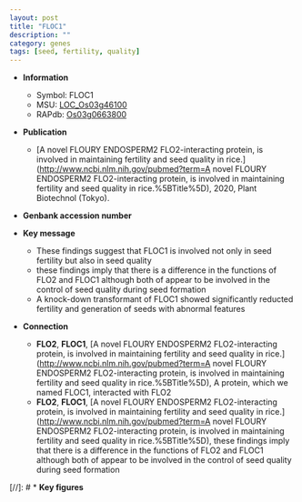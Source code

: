 ```yaml
---
layout: post
title: "FLOC1"
description: ""
category: genes
tags: [seed, fertility, quality]
---
```


* **Information**  
    + Symbol: FLOC1  
    + MSU: [LOC_Os03g46100](http://rice.uga.edu/cgi-bin/ORF_infopage.cgi?orf=LOC_Os03g46100)  
    + RAPdb: [Os03g0663800](https://rapdb.dna.affrc.go.jp/locus/?name=Os03g0663800)  

* **Publication**  
    + [A novel FLOURY ENDOSPERM2 FLO2-interacting protein, is involved in maintaining fertility and seed quality in rice.](http://www.ncbi.nlm.nih.gov/pubmed?term=A novel FLOURY ENDOSPERM2 FLO2-interacting protein, is involved in maintaining fertility and seed quality in rice.%5BTitle%5D), 2020, Plant Biotechnol (Tokyo).

* **Genbank accession number**  

* **Key message**  
    + These findings suggest that FLOC1 is involved not only in seed fertility but also in seed quality
    + these findings imply that there is a difference in the functions of FLO2 and FLOC1 although both of appear to be involved in the control of seed quality during seed formation
    + A knock-down transformant of FLOC1 showed significantly reducted fertility and generation of seeds with abnormal features

* **Connection**  
    + __FLO2__, __FLOC1__, [A novel FLOURY ENDOSPERM2 FLO2-interacting protein, is involved in maintaining fertility and seed quality in rice.](http://www.ncbi.nlm.nih.gov/pubmed?term=A novel FLOURY ENDOSPERM2 FLO2-interacting protein, is involved in maintaining fertility and seed quality in rice.%5BTitle%5D),  A protein, which we named FLOC1, interacted with FLO2
    + __FLO2__, __FLOC1__, [A novel FLOURY ENDOSPERM2 FLO2-interacting protein, is involved in maintaining fertility and seed quality in rice.](http://www.ncbi.nlm.nih.gov/pubmed?term=A novel FLOURY ENDOSPERM2 FLO2-interacting protein, is involved in maintaining fertility and seed quality in rice.%5BTitle%5D),  these findings imply that there is a difference in the functions of FLO2 and FLOC1 although both of appear to be involved in the control of seed quality during seed formation

[//]: # * **Key figures**  


